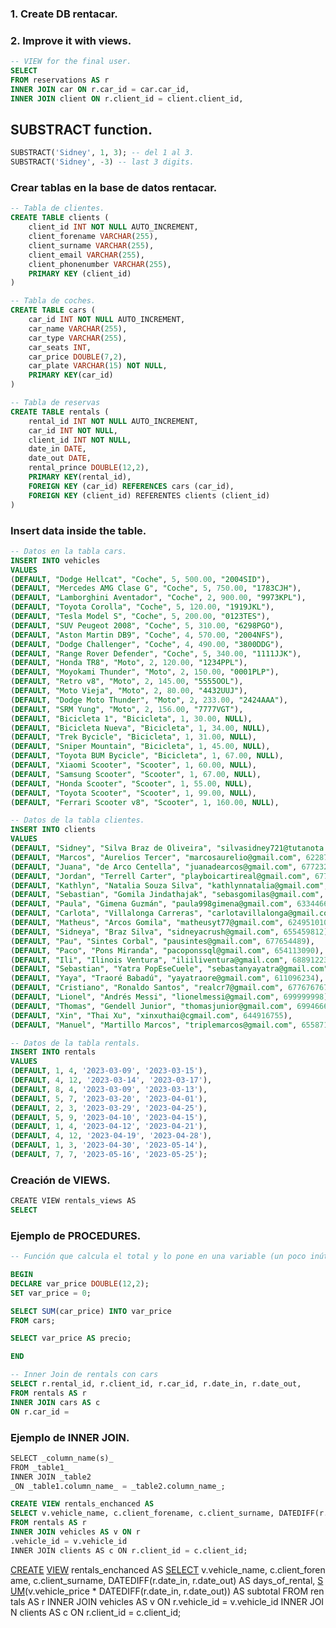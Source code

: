 ### 1. Create DB rentacar.

### 2. Improve it with views.

````sql
-- VIEW for the final user.
SELECT 
FROM reservations AS r
INNER JOIN car ON r.car_id = car.car_id,
INNER JOIN client ON r.client_id = client.client_id,
````

## SUBSTRACT function.

````sql
SUBSTRACT('Sidney', 1, 3); -- del 1 al 3.
SUBSTRACT('Sidney', -3) -- last 3 digits.
````

### Crear tablas en la base de datos rentacar.

````sql
-- Tabla de clientes.
CREATE TABLE clients (
	client_id INT NOT NULL AUTO_INCREMENT,
	client_forename VARCHAR(255),
	client_surname VARCHAR(255),
	client_email VARCHAR(255),
	client_phonenumber VARCHAR(255),
	PRIMARY KEY (client_id)
)

-- Tabla de coches.
CREATE TABLE cars (
	car_id INT NOT NULL AUTO_INCREMENT,
	car_name VARCHAR(255),
	car_type VARCHAR(255),
	car_seats INT,
	car_price DOUBLE(7,2),
	car_plate VARCHAR(15) NOT NULL,
	PRIMARY KEY(car_id)
)

-- Tabla de reservas
CREATE TABLE rentals (
	rental_id INT NOT NULL AUTO_INCREMENT,
	car_id INT NOT NULL,
	client_id INT NOT NULL,
	date_in DATE,
	date_out DATE,
	rental_prince DOUBLE(12,2),
	PRIMARY KEY(rental_id),
	FOREIGN KEY (car_id) REFERENCES cars (car_id),
	FOREIGN KEY (client_id) REFERENTES clients (client_id)
)
````

### Insert data inside the table.

````sql
-- Datos en la tabla cars.
INSERT INTO vehicles
VALUES
(DEFAULT, "Dodge Hellcat", "Coche", 5, 500.00, "2004SID"),
(DEFAULT, "Mercedes AMG Clase G", "Coche", 5, 750.00, "1783CJH"),
(DEFAULT, "Lamborghini Aventador", "Coche", 2, 900.00, "9973KPL"),
(DEFAULT, "Toyota Corolla", "Coche", 5, 120.00, "1919JKL"),
(DEFAULT, "Tesla Model S", "Coche", 5, 200.00, "0123TES"),
(DEFAULT, "SUV Peugeot 2008", "Coche", 5, 310.00, "6298PGO"),
(DEFAULT, "Aston Martin DB9", "Coche", 4, 570.00, "2004NFS"),
(DEFAULT, "Dodge Challenger", "Coche", 4, 490.00, "3800DDG"),
(DEFAULT, "Range Rover Defender", "Coche", 5, 340.00, "1111JJK"),
(DEFAULT, "Honda TR8", "Moto", 2, 120.00, "1234PPL"),
(DEFAULT, "Moyokami Thunder", "Moto", 2, 150.00, "0001PLP"),
(DEFAULT, "Retro v8", "Moto", 2, 145.00, "5555OOL"),
(DEFAULT, "Moto Vieja", "Moto", 2, 80.00, "4432UUJ"),
(DEFAULT, "Dodge Moto Thunder", "Moto", 2, 233.00, "2424AAA"),
(DEFAULT, "SRM Yung", "Moto", 2, 156.00, "7777VGT"),
(DEFAULT, "Bicicleta 1", "Bicicleta", 1, 30.00, NULL),
(DEFAULT, "Bicicleta Nueva", "Bicicleta", 1, 34.00, NULL),
(DEFAULT, "Trek Bycicle", "Bicicleta", 1, 31.00, NULL),
(DEFAULT, "Sniper Mountain", "Bicicleta", 1, 45.00, NULL),
(DEFAULT, "Toyota BUM Bycicle", "Bicicleta", 1, 67.00, NULL),
(DEFAULT, "Xiaomi Scooter", "Scooter", 1, 60.00, NULL),
(DEFAULT, "Samsung Scooter", "Scooter", 1, 67.00, NULL),
(DEFAULT, "Honda Scooter", "Scooter", 1, 55.00, NULL),
(DEFAULT, "Toyota Scooter", "Scooter", 1, 99.00, NULL),
(DEFAULT, "Ferrari Scooter v8", "Scooter", 1, 160.00, NULL),

-- Datos de la tabla clientes.
INSERT INTO clients
VALUES
(DEFAULT, "Sidney", "Silva Braz de Oliveira", "silvasidney721@tutanota.com", 633627368),
(DEFAULT, "Marcos", "Aurelios Tercer", "marcosaurelio@gmail.com", 622871255),
(DEFAULT, "Juana", "de Arco Centella", "juanadearcos@gmail.com", 677232397),
(DEFAULT, "Jordan", "Terrell Carter", "playboicartireal@gmail.com", 677659121),
(DEFAULT, "Kathlyn", "Natalia Souza Silva", "kathlynnatalia@gmail.com", 634287322),
(DEFAULT, "Sebastian", "Gomila Jindathajak", "sebasgomilas@gmail.com", 688333454),
(DEFAULT, "Paula", "Gimena Guzmán", "paula998gimena@gmail.com", 633446699),
(DEFAULT, "Carlota", "Villalonga Carreras", "carlotavillalonga@gmail.com", 633627368),
(DEFAULT, "Matheus", "Arcos Gomila", "matheusyt77@gmail.com", 624951010),
(DEFAULT, "Sidneya", "Braz Silva", "sidneyacrush@gmail.com", 655459812),
(DEFAULT, "Pau", "Sintes Corbal", "pausintes@gmail.com", 677654489),
(DEFAULT, "Paco", "Pons Miranda", "pacoponssql@gmail.com", 654113090),
(DEFAULT, "Ili", "Ilinois Ventura", "iliiliventura@gmail.com", 688912234),
(DEFAULT, "Sebastian", "Yatra PopEseCuele", "sebastanyayatra@gmail.com", 666334412),
(DEFAULT, "Yaya", "Traoré Babadú", "yayatraore@gmail.com", 611096234),
(DEFAULT, "Cristiano", "Ronaldo Santos", "realcr7@gmail.com", 677676767),
(DEFAULT, "Lionel", "Andrés Messi", "lionelmessi@gmail.com", 699999998),
(DEFAULT, "Thomas", "Gendell Junior", "thomasjunior@gmail.com", 699466690),
(DEFAULT, "Xin", "Thai Xu", "xinxuthai@cgmail.com", 644916755),
(DEFAULT, "Manuel", "Martillo Marcos", "triplemarcos@gmail.com", 655871212);

-- Datos de la tabla rentals.
INSERT INTO rentals
VALUES
(DEFAULT, 1, 4, '2023-03-09', '2023-03-15'),
(DEFAULT, 4, 12, '2023-03-14', '2023-03-17'),
(DEFAULT, 8, 4, '2023-03-09', '2023-03-13'),
(DEFAULT, 5, 7, '2023-03-20', '2023-04-01'),
(DEFAULT, 2, 3, '2023-03-29', '2023-04-25'),
(DEFAULT, 5, 9, '2023-04-10', '2023-04-15'),
(DEFAULT, 1, 4, '2023-04-12', '2023-04-21'),
(DEFAULT, 4, 12, '2023-04-19', '2023-04-28'),
(DEFAULT, 1, 3, '2023-04-30', '2023-05-14'),
(DEFAULT, 7, 7, '2023-05-16', '2023-05-25');
````

### Creación de VIEWS.

````sql
CREATE VIEW rentals_views AS
SELECT
````

### Ejemplo de PROCEDURES.

````sql
-- Función que calcula el total y lo pone en una variable (un poco inútil ponerlo en la variable.)

BEGIN
DECLARE var_price DOUBLE(12,2);
SET var_price = 0;

SELECT SUM(car_price) INTO var_price
FROM cars;

SELECT var_price AS precio;

END

-- Inner Join de rentals con cars
SELECT r.rental_id, r.client_id, r.car_id, r.date_in, r.date_out, 
FROM rentals AS r
INNER JOIN cars AS c
ON r.car_id =
````

### Ejemplo de INNER JOIN.

````sql
SELECT _column_name(s)_  
FROM _table1_  
INNER JOIN _table2  
_ON _table1.column_name_ = _table2.column_name_;
````

````sql
CREATE VIEW rentals_enchanced AS 
SELECT v.vehicle_name, c.client_forename, c.client_surname, DATEDIFF(r.date_out, r.date_in) AS days_of_rental, SUM (v.vehicle_price * DATEDIFF(r.date_out, r.date_in)) AS subtotal
FROM rentals AS r 
INNER JOIN vehicles AS v ON r
.vehicle_id = v.vehicle_id 
INNER JOIN clients AS c ON r.client_id = c.client_id;
````
[CREATE](http://127.0.0.1/phpmyadmin/url.php?url=https://dev.mysql.com/doc/refman/8.0/en/create-view.html) [VIEW](http://127.0.0.1/phpmyadmin/url.php?url=https://dev.mysql.com/doc/refman/8.0/en/create-view.html) rentals_enchanced AS [SELECT](http://127.0.0.1/phpmyadmin/url.php?url=https://dev.mysql.com/doc/refman/8.0/en/select.html) v.vehicle_name, c.client_forename, c.client_surname, DATEDIFF(r.date_in, r.date_out) AS days_of_rental, [SUM](http://127.0.0.1/phpmyadmin/url.php?url=https://dev.mysql.com/doc/refman/8.0/en/aggregate-functions.html%23function_sum)(v.vehicle_price * DATEDIFF(r.date_in, r.date_out)) AS subtotal FROM rentals AS r INNER JOIN vehicles AS v ON r.vehicle_id = v.vehicle_id INNER JOIN clients AS c ON r.client_id = c.client_id;


